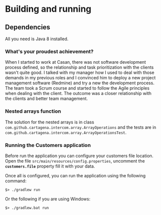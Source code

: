 Building and running
====

## Dependencies
All you need is Java 8 installed.

### What's your proudest achievement?
When I started to work at Casan, there was not software development process defined, so the relationship and task prioritization with the clients wasn't quite good. I talked with my manager how I used to deal with those demands in my previous roles and I convinced him to deploy a new project management software (Redmine) and try a new the development process. The team took a Scrum course and started to follow the Agile principles when dealing with the client. The outcome was a closer relationship with the clients and better team management.

### Nested arrays function
The solution for the nested arrays is in class `com.github.cartagena.intercom.array.ArrayOperations` and the tests are in `com.github.cartagena.intercom.array.ArrayOperationsTest`.

### Running the Customers application
Before run the application you can configure your customers file location. Open the file `src/main/resources/config.properties`, uncomment the **`customers.file`** property fill it with your data.

Once all is configured, you can run the application using the following command:

    $> ./gradlew run
    
Or the following if you are using Windows:
    
    $> ./gradlew.bat run